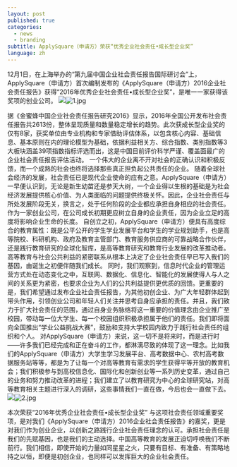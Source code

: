 ```yaml
---
layout: post
published: true
categories:
  - news
  - branding
subtitle: ApplySquare（申请方）荣获“优秀企业社会责任•成长型企业奖”
language: zh
---
```

12月1日，在上海举办的“第九届中国企业社会责任报告国际研讨会”上，ApplySquare（申请方）首次编制发布的《ApplySquare（申请方）2016企业社会责任报告》获得“2016年优秀企业社会责任•成长型企业奖”，是唯一一家获得该奖项的创业公司。
 ![]({{site.baseurl}}/image/1.jpg)![1.jpg]({{site.baseurl}}/image/1.jpg)

据《金蜜蜂中国企业社会责任报告研究2016》显示，2016年全国公开发布社会责任报告共2613份，整体呈现质量和数量稳定增长的趋势。此次获成长型企业奖的仅有8家，获奖单位由专业机构和专家借助评估体系，以包含核心内容、基础信息、基本原则在内的理论模型为基础，依据利益相关方、综合指数、类别指数等3大板块涵盖39项指数指标评选而出，这是中国目前评价科学严谨、覆盖面最广的企业社会责任报告评估活动。
一个伟大的企业离不开对社会的正确认识和积极反馈，而一个成熟的社会也终将选择那些真正担负起公共责任的企业。 随着全球社会经济的发展，社会责任已是现代企业使命的应有之意。ApplySquare（申请方）一早便认识到，无论是新生幼苗还是参天大树，一个企业得以生根的基础是为社会经济发展提供核心价值、为人类面临的问题提供终极关怀。因此，企业社会责任与所处发展阶段无关，换言之，处于任何阶段的企业都应承担自身相应的社会责任。作为一家创业公司，在公司成长初期更应树立自身的企业责任，因为企业立足的高度将影响企业生命的长度。
自创立之初，ApplySquare（申请方）便具有高度综合的教育属性：既是公平公开的学生学业发展平台和学生的学业规划助手，也是高等院校、科研机构、政府及教育主管部门、教育服务供应商的可靠战略合作伙伴，还是践行教育研究的全球化智库，是高等教育研究和教育行业发展的改革推动者。高等教育与社会公共利益的紧密联系从根本上决定了企业社会责任早已写入我们的基因，由诞生之初便伴随我们成长。
同时，我们观察到，信息时代企业的管理运营方式处在动态变化之中，互联网、数据化、信息化、智能化的发展使得人与人之间的关系更为紧密，也要求企业为人们的公共利益提供更优质的回馈。更重要的是，我们希望通过发布企业社会责任报告，为其他初创企业、为广大年轻群体起到带头作用，引领创业公司和年轻人们关注并思考自身应承担的责任。并且，我们致力于扩大社会责任的范围，通过自身业务脉络将这一重要的价值理念由企业推广至校园，带动每一位大学生、每一个校园组织积极承担属于他们的责任。我们即将面向全国推出“学业公益挑战大赛”，鼓励和支持大学校园内致力于践行社会责任的组织和个人。
对ApplySquare（申请方）来说，这一切不是将来时，而是进行时——许多我们已经完成和正在奋斗的工作，都淋漓尽致的体现了这一理念。比如我们的ApplySquare（申请方）大学生学习发展平台、高考数据中心、农村高考数据服务站等等，都是为了让每一个对高等教育有需求的学生获得平等开放的教育机会；我们积极参与到高校信息化、国际化和创新创业等一系列历史变革，通过自己的业务和努力推动改革的进程；我们建立了以教育研究为中心的全球研究站，对高等教育相关主题进行深入的调研，这些事情我们一直在做，今后也会一直做下去。
 ![]({{site.baseurl}}/image/2.jpg)![2.jpg]({{site.baseurl}}/image/2.jpg)

本次荣获“2016年优秀企业社会责任•成长型企业奖” 与这项社会责任领域重要奖项，是对我们《ApplySquare（申请方）2016企业社会责任报告》的嘉奖，更是对我们作为创业企业，以创新之路践行企业社会责任理念的认可。承担社会责任是我们的先赋基因，也是我们的主动选择。中国高等教育的发展正迫切呼唤我们不断前行。我们相信，即使开始的力量如同星星之火，只要有目标、有准备、有策略地持之以恒，即便是初创企业，也同样可以发挥巨大的企业社会责任。
